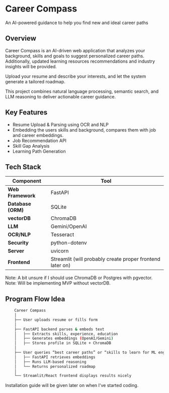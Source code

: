 # Career Compass

An AI-powered guidance to help you find new and ideal career paths

## Overview

Career Compass is an AI-driven web application that analyzes your background, skills and goals to suggest personalized career paths. Additionally, updated learning resources recommendations and industry insights will be provided. 

Upload your resume and describe your interests, and let the system generate a tailored roadmap. 

This project combines natural language processing, semantic search, and LLM reasoning to deliver actionable career guidance. 

## Key Features
- Resume Upload & Parsing using OCR and NLP
- Embedding the users skills and background, compares them with job and career embeddings.
- Job Recommendation API 
- Skill Gap Analysis
- Learning Path Generation

## Tech Stack
| Component | Tool |
|------------|------|
| **Web Framework** | FastAPI |
| **Database (ORM)** | SQLite |
| **vectorDB** | ChromaDB | 
| **LLM** | Gemini/OpenAI |
| **OCR/NLP** | Tesseract |
| **Security** | python-dotenv |
| **Server** | uvicorn |
| **Frontend** | Streamlit (will probably create proper frontend later on) 

Note: A bit unsure if I should use ChromaDB or Postgres with pgvector. 
Note: Will be implementing MVP without vectorDB. 

## Program Flow Idea

```bash
    Career Compass
    │
    ├── User uploads resume or fills form
    │
    ├── FastAPI backend parses & embeds text
    │   ├── Extracts skills, experience, education
    │   ├── Generates embeddings (OpenAI/Gemini)
    │   ├── Stores profile in SQLite + ChromaDB
    │
    ├── User queries “best career paths” or “skills to learn for ML engineer”
    │   ├── FastAPI retrieves embeddings
    │   ├── Runs LLM-based reasoning
    │   └── Returns personalized roadmap
    │
    └── Streamlit/React frontend displays results nicely
```

Installation guide will be given later on when I've started coding. 